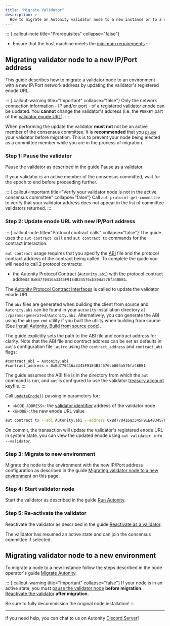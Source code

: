 ```yaml
---
title: "Migrate Validator"
description: >
  How to migrate an Autonity validator node to a new instance or to a new IP/Port address
---
```


::: {.callout-note title="Prerequisites" collapse="false"}
- Ensure that the host machine meets the [minimum requirements](/node-operators/install-aut/#requirements)
:::

## Migrating validator node to a new IP/Port address

This guide describes how to migrate a validator node to an environment with a new IP/Port network address by updating the validator's registered enode URL.

::: {.callout-warning title="Important" collapse="false"}
Only the network connection information - IP and/or port - of a registered validator enode can be updated. You **cannot** change the validator's address (i.e. the `PUBKEY` part of the [validator enode URL](/concepts/validator/#validator-enode-url)).
:::

When performing the update the validator **must not** not be an active member of the consensus committee. It is **recommended** that you [`pause`](/concepts/validator/#validator-pausing) your validator before migration. This is to prevent your node being elected as a committee member while you are in the process of migration.

### Step 1: Pause the validator

Pause the validator as described in the guide [Pause as a validator](/validators/pause-vali/#pause-as-a-validator).

If your validator is an active member of the consensus committed, wait for the epoch to end before proceeding further.

::: {.callout-important title="Verify your validator node is not in the active consensus committee" collapse="false"}
Call `aut protocol get-committee` to verify that your validator address does not appear in the list of committee validators returned.
:::

### Step 2: Update enode URL with new IP/Port address

::: {.callout-note title="Protocol contract calls" collapse="false"}
The guide uses the `aut contract call` and `aut contract tx` commands for the contract interaction.

`aut contract` usage requires that you specify the [ABI](/glossary/#application-binary-interface-abi) file and the protocol contract address of the contract being called. To complete the guide you will need to call 2 protocol contracts:

- the Autonity Protocol Contract (`Autonity.abi`)  with the protocol contract address `0xBd770416a3345F91E4B34576cb804a576fa48EB1`.

The [Autonity Protocol Contract Interfaces](/reference/api/aut/) is called to update the validator enode URL.

The `abi` files are generated when building the client from source and `Autonity.abi` can be found in your `autonity` installation directory at `./params/generated/Autonity.abi`. Alternatively, you can generate the ABI using the `abigen` `cmd` utility if you built the utility when building from source (See [Install Autonity, Build from source code](/node-operators/install-aut/#install-source)).

The guide explicitly sets the path to the ABI file and contract address for clarity. Note that the ABI file and contract address can be set as defaults in `aut`'s configuration file `.autrc` using the `contract_address` and `contract_abi` flags:

```
#contract_abi = Autonity.abi
#contract_address = 0xBd770416a3345F91E4B34576cb804a576fa48EB1
```

The guide assumes the ABI file is in the directory from which the `aut` command is run, and `aut` is configured to use the validator [treasury account](/concepts/validator/#treasury-account) keyfile.
:::

Call [`updateEnode()`](/reference/api/aut/#updateenode) passing in parameters for:

  - `<NODE_ADDRESS>`: the [validator identifier](/concepts/validator/#validator-identifier) address of the validator node
  - `<ENODE>`: the new enode URL value

  ```bash
aut contract tx --abi Autonity.abi --address 0xBd770416a3345F91E4B34576cb804a576fa48EB1 updateEnode <NODE_ADDRESS> <ENODE> | aut tx sign - | aut tx send -
```
  
On commit, the transaction will update the validator's registered enode URL in system state. you can view the updated enode using `aut validator info --validator`.

### Step 3: Migrate to new environment

Migrate the node to the environment with the new IP/Port address configuration as described in the guide [Migrating validator node to a new environment](/validators/migrate-vali/#migrating-validator-node-to-a-new-environment) on this page.

### Step 4: Start validator node

Start the validator as described in the guide [Run Autonity](/node-operators/run-aut/).

### Step 5: Re-activate the validator

Reactivate the validator as described in the guide [Reactivate as a validator](/validators/pause-vali/#re-activate-a-validator).

The validator has resumed an active state and can join the consensus committee if selected.

## Migrating validator node to a new environment

To migrate a node to a new instance follow the steps described in the node operator's guide [Migrate Autonity](/node-operators/migrate-aut/).

::: {.callout-warning title="Important" collapse="false"}
If your node is in an active state, you must [pause the validator node](/validators/pause-vali/) **before migration**. [Reactivate the validator](/validators/pause-vali/) **after migration**.

Be sure to fully decommission the original node installation!
:::

------------------------------------------------

If you need help, you can chat to us on Autonity [Discord Server](https://discord.gg/autonity)!
